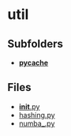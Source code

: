 # util

## Subfolders

- [__pycache__](__pycache__)

## Files

- [__init__.py](__init__.py)
- [hashing.py](hashing.py)
- [numba_.py](numba_.py)
